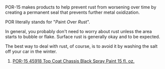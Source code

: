 POR-15 makes products to help prevent rust from worsening over time by creating a permanent seal that prevents further metal oxidization.

POR literally stands for "*P*aint *O*ver *R*ust".

In general, you probably don't need to worry about rust unless the area starts to bubble or flake.  Surface rust is generally okay and to be expected.

The best way to deal with rust, of course, is to avoid it by washing the salt off your car in the winter.

1. [POR-15 45918 Top Coat Chassis Black Spray Paint 15 fl. oz.](https://www.amazon.com/POR-15-45918-Chassis-Black-Coat/dp/B00MBFOHEW/)
